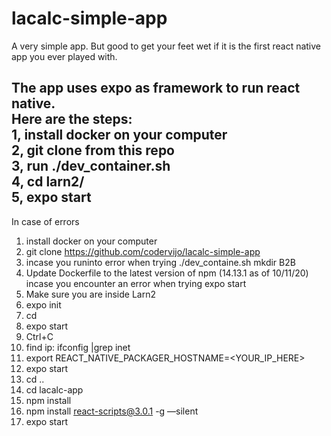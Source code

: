 # lacalc-simple-app
A very simple app. But good to get your feet wet if it is the first react native app you ever played with.

The app uses expo as framework to run react native.<br>
Here are the steps:<br>
1, install docker on your computer<br>
2, git clone from this repo<br>
3, run ./dev_container.sh<br>
4, cd larn2/ <br>
5, expo start<br>
<You have app being served from your computer>
--------------------
  In case of errors
1. install docker on your computer
2. git clone  https://github.com/codervijo/lacalc-simple-app 
3. incase you runinto error when trying ./dev_containe.sh
  mkdir B2B
4. Update Dockerfile to the latest version of npm (14.13.1 as of 10/11/20)
  incase you encounter an error when trying expo start
5. Make sure you are inside Larn2 
6. expo init <name>
7. cd <name>
7. expo start
8. Ctrl+C
9. find ip: ifconfig |grep inet
10. export REACT_NATIVE_PACKAGER_HOSTNAME=<YOUR_IP_HERE>
11. expo start
11. cd ..
12. cd lacalc-app
13. npm install
14. npm install react-scripts@3.0.1 -g —silent
15. expo start


